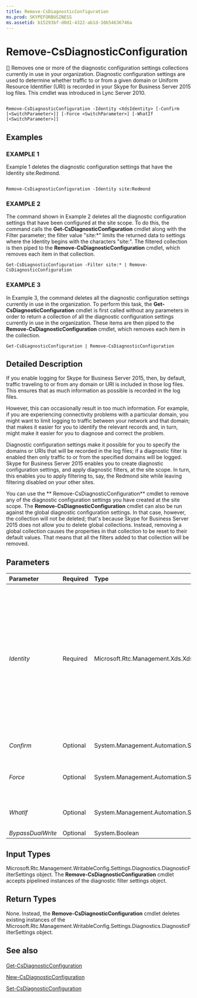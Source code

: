```yaml
---
title: Remove-CsDiagnosticConfiguration
ms.prod: SKYPEFORBUSINESS
ms.assetid: b15293bf-d0d1-4322-ab1d-10b54636746a
---
```



# Remove-CsDiagnosticConfiguration
[]
Removes one or more of the diagnostic configuration settings collections currently in use in your organization. Diagnostic configuration settings are used to determine whether traffic to or from a given domain or Uniform Resource Identifier (URI) is recorded in your Skype for Business Server 2015 log files. This cmdlet was introduced in Lync Server 2010.
  
    
    


```

Remove-CsDiagnosticConfiguration -Identity <XdsIdentity> [-Confirm [<SwitchParameter>]] [-Force <SwitchParameter>] [-WhatIf [<SwitchParameter>]]

```


## Examples


  
    
    

### EXAMPLE 1

Example 1 deletes the diagnostic configuration settings that have the Identity site:Redmond.
  
    
    

```

Remove-CsDiagnosticConfiguration -Identity site:Redmond
```


### EXAMPLE 2

The command shown in Example 2 deletes all the diagnostic configuration settings that have been configured at the site scope. To do this, the command calls the **Get-CsDiagnosticConfiguration** cmdlet along with the Filter parameter; the filter value "site:*" limits the returned data to settings where the Identity begins with the characters "site:". The filtered collection is then piped to the **Remove-CsDiagnosticConfiguration** cmdlet, which removes each item in that collection.
  
    
    

```
Get-CsDiagnosticConfiguration -Filter site:* | Remove-CsDiagnosticConfiguration
```


### EXAMPLE 3

In Example 3, the command deletes all the diagnostic configuration settings currently in use in the organization. To perform this task, the **Get-CsDiagnosticConfiguration** cmdlet is first called without any parameters in order to return a collection of all the diagnostic configuration settings currently in use in the organization. These items are then piped to the **Remove-CsDiagnosticConfiguration** cmdlet, which removes each item in the collection.
  
    
    

```
Get-CsDiagnosticConfiguration | Remove-CsDiagnosticConfiguration
```


## Detailed Description

If you enable logging for Skype for Business Server 2015, then, by default, traffic traveling to or from any domain or URI is included in those log files. This ensures that as much information as possible is recorded in the log files. 
  
    
    
However, this can occasionally result in too much information. For example, if you are experiencing connectivity problems with a particular domain, you might want to limit logging to traffic between your network and that domain; that makes it easier for you to identify the relevant records and, in turn, might make it easier for you to diagnose and correct the problem.
  
    
    
Diagnostic configuration settings make it possible for you to specify the domains or URIs that will be recorded in the log files; if a diagnostic filter is enabled then only traffic to or from the specified domains will be logged. Skype for Business Server 2015 enables you to create diagnostic configuration settings, and apply diagnostic filters, at the site scope. In turn, this enables you to apply filtering to, say, the Redmond site while leaving filtering disabled on your other sites.
  
    
    
You can use the ** Remove-CsDiagnosticConfiguration** cmdlet to remove any of the diagnostic configuration settings you have created at the site scope. The **Remove-CsDiagnosticConfiguration** cmdlet can also be run against the global diagnostic configuration settings. In that case, however, the collection will not be deleted; that's because Skype for Business Server 2015 does not allow you to delete global collections. Instead, removing a global collection causes the properties in that collection to be reset to their default values. That means that all the filters added to that collection will be removed.
  
    
    

## Parameters



|**Parameter**|**Required**|**Type**|**Description**|
|:-----|:-----|:-----|:-----|
| _Identity_ <br/> |Required  <br/> |Microsoft.Rtc.Management.Xds.XdsIdentity  <br/> |Unique identifier for the diagnostic configuration settings to be removed. To remove settings configured at the site scope, use syntax similar to this:  `-Identity "site:Redmond"`.  <br/> The **Remove-CsDiagnosticConfiguration** cmdlet can also be run against the global configuration settings; in that case, use this syntax: `-Identity global`. However, the global settings will not actually be removed; instead, the properties found in the global settings will be reset to their default values.  <br/> |
| _Confirm_ <br/> |Optional  <br/> |System.Management.Automation.SwitchParameter  <br/> |Prompts you for confirmation before executing the command.  <br/> |
| _Force_ <br/> |Optional  <br/> |System.Management.Automation.SwitchParameter  <br/> |Suppresses the display of any non-fatal error message that might occur when running the command.  <br/> |
| _WhatIf_ <br/> |Optional  <br/> |System.Management.Automation.SwitchParameter  <br/> |Describes what would happen if you executed the command without actually executing the command.  <br/> |
| _BypassDualWrite_ <br/> |Optional  <br/> |System.Boolean  <br/> |PARAMVALUE: $true | $false  <br/> |
   

## Input Types

Microsoft.Rtc.Management.WritableConfig.Settings.Diagnostics.DiagnosticFilterSettings object. The **Remove-CsDiagnosticConfiguration** cmdlet accepts pipelined instances of the diagnostic filter settings object.
  
    
    

## Return Types

None. Instead, the **Remove-CsDiagnosticConfiguration** cmdlet deletes existing instances of the Microsoft.Rtc.Management.WritableConfig.Settings.Diagnostics.DiagnosticFilterSettings object.
  
    
    

## See also


#### 


  
    
    
 [Get-CsDiagnosticConfiguration](get-csdiagnosticconfiguration.md)
  
    
    
 [New-CsDiagnosticConfiguration](new-csdiagnosticconfiguration.md)
  
    
    
 [Set-CsDiagnosticConfiguration](set-csdiagnosticconfiguration.md)
